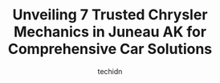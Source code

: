 ---
layout: ampstory
image: https://images.unsplash.com/photo-1626302592989-84fe1c211d7d?ixlib=rb-4.0.3&ixid=MnwxMjA3fDB8MHxwaG90by1wYWdlfHx8fGVufDB8fHx8&auto=format&fit=crop&w=640&h=853&q=80
author: techidn
featured: false
description: Looking for reliable and skilled Chrysler Mechanic in Juneau AK, USA? Your search ends here with the 7 best Chrysler Mechanic in town. With their expertise and commitment to delivering excep
title: Unveiling 7 Trusted Chrysler Mechanics in Juneau AK for Comprehensive Car Solutions
cover:
   title: Unveiling 7 Trusted Chrysler Mechanics in Juneau AK for Comprehensive Car Solutions
   subtitle: Rickpate
   background: https://images.unsplash.com/photo-1626302592989-84fe1c211d7d?ixlib=rb-4.0.3&ixid=MnwxMjA3fDB8MHxwaG90by1wYWdlfHx8fGVufDB8fHx8&auto=format&fit=crop&w=640&h=853&q=80

pages: 
 - layout: thirds
   top: <h1>#1 Affordable Auto & Tire</h1>
   bottom: "<p>The guys are great. I was driving from Anchorage to California and my car was acting up after getting to Juneau. I called over 10 spots before finding affordable auto and</p>"
   background: https://www.knot35.com/toplist/wp-content/uploads/2023/06/best-chrysler-mechanic-1-in-juneau-ak-1685842221.jpeg
   backgroundblur: true
 - layout: thirds
   top: <h1>#2 Mike Hatch Sales And Service</h1>
   bottom: "<p>4755 N Douglas Hwy, Juneau, AK 99801, United States</p>"
   background: https://www.knot35.com/toplist/wp-content/uploads/2023/06/best-chrysler-mechanic-2-in-juneau-ak-1685842221.jpeg
   cta:
      link: https://www.knot35.com/toplist/unveiling-7-trusted-chrysler-mechanics-in-juneau-ak-for-comprehensive-car-solutions/
      text: Unveiling 7 Trusted Chrysler Mechanics in Juneau AK for Comprehensive Car Solutions
 - layout: thirds
   top: <h1>#3 DB Auto Repair</h1>
   bottom: "<p>5453 Glacier Hwy, Juneau, AK 99801, United States</p>"
   background: https://www.knot35.com/toplist/wp-content/uploads/2023/06/best-chrysler-mechanic-3-in-juneau-ak-1685842222.jpeg
   cta:
      link: https://www.knot35.com/toplist/unveiling-7-trusted-chrysler-mechanics-in-juneau-ak-for-comprehensive-car-solutions/
      text: Unveiling 7 Trusted Chrysler Mechanics in Juneau AK for Comprehensive Car Solutions
 - layout: thirds
   top: <h1>#4 Dougs Auto Body</h1>
   bottom: "<p>10005 Crazy Horse Dr, Juneau, AK 99801, United States</p>"
   background: https://images.unsplash.com/photo-1618005182384-a83a8bd57fbe?ixlib=rb-4.0.3&ixid=MnwxMjA3fDB8MHxwaG90by1wYWdlfHx8fGVufDB8fHx8&auto=format&fit=crop&w=640&h=853&q=80
   cta:
      link: https://www.knot35.com/toplist/unveiling-7-trusted-chrysler-mechanics-in-juneau-ak-for-comprehensive-car-solutions/
      text: Unveiling 7 Trusted Chrysler Mechanics in Juneau AK for Comprehensive Car Solutions
 - layout: thirds
   top: <h1>#5 Integrity Automotive</h1>
   bottom: "<p>9979 Crazy Horse Dr, Juneau, AK 99801, United States</p>"
   background: https://images.unsplash.com/photo-1564951434112-64d74cc2a2d7?ixlib=rb-4.0.3&ixid=MnwxMjA3fDB8MHxwaG90by1wYWdlfHx8fGVufDB8fHx8&auto=format&fit=crop&w=640&h=853&q=80
   cta:
      link: https://www.knot35.com/toplist/unveiling-7-trusted-chrysler-mechanics-in-juneau-ak-for-comprehensive-car-solutions/
      text: Unveiling 7 Trusted Chrysler Mechanics in Juneau AK for Comprehensive Car Solutions
 - layout: thirds
   top: <h1>#6 Freds Auto Services Inc</h1>
   bottom: "<p>5330 Shaune Dr, Juneau, AK 99801, United States</p>"
   background: https://images.unsplash.com/photo-1591393223703-56fe1347ac62?ixlib=rb-4.0.3&ixid=MnwxMjA3fDB8MHxwaG90by1wYWdlfHx8fGVufDB8fHx8&auto=format&fit=crop&w=640&h=853&q=80
   cta:
      link: https://www.knot35.com/toplist/unveiling-7-trusted-chrysler-mechanics-in-juneau-ak-for-comprehensive-car-solutions/
      text: Unveiling 7 Trusted Chrysler Mechanics in Juneau AK for Comprehensive Car Solutions
 - layout: thirds
   top: <h1>#7 Juneau Auto Mall</h1>
   bottom: "<p>8725 Mallard St, Juneau, AK 99801, United States</p>"
   background: https://plus.unsplash.com/premium_photo-1664640458616-3c74f8cb4589?ixlib=rb-4.0.3&ixid=MnwxMjA3fDB8MHxwaG90by1wYWdlfHx8fGVufDB8fHx8&auto=format&fit=crop&w=640&h=853&q=80
   cta:
      link: https://www.knot35.com/toplist/unveiling-7-trusted-chrysler-mechanics-in-juneau-ak-for-comprehensive-car-solutions/
      text: Unveiling 7 Trusted Chrysler Mechanics in Juneau AK for Comprehensive Car Solutions
 - layout: thirds
   middle: Continue reading...
   background: https://images.unsplash.com/photo-1547366785-564103df7e13?ixlib=rb-4.0.3&ixid=MnwxMjA3fDB8MHxwaG90by1wYWdlfHx8fGVufDB8fHx8&auto=format&fit=crop&w=640&h=853&q=80
   cta:
      link: https://www.knot35.com/toplist/unveiling-7-trusted-chrysler-mechanics-in-juneau-ak-for-comprehensive-car-solutions/
      text: Unveiling 7 Trusted Chrysler Mechanics in Juneau AK for Comprehensive Car Solutions
      
---